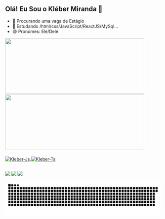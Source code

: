 ## Olá! Eu Sou o Kléber Miranda 👋
 
- 🔭 Procurando uma vaga de Estágio
- 🌱 Estudando /html/css/JavaScript/ReactJS/MySql...
- 😄 Pronomes: Ele/Dele

<div>
  <a href="https://github.com/KleberMirandas">
  <img height="180" width="450"  src="https://github-readme-stats.vercel.app/api?username=KleberMirandas&show_icons=true&theme=dark&include_all_commits=true&count_private=true"/>
  <img height="180" width="450" src="https://github-readme-stats.vercel.app/api/top-langs/?username=KleberMirandas&layout=compact&langs_count=7&theme=dark"/>
</div>    
  
  
  <div style="display: inline_block"><br>
  <img align="center" alt="Kleber-Js" height="30" width="40" 
src="https://cdn.jsdelivr.net/gh/devicons/devicon/icons/java/java-original.svg">
  <img align="center" alt="Kleber-Ts" height="30" width="40" src="https://cdn.jsdelivr.net/gh/devicons/devicon/icons/csharp/csharp-line.svg">
</div>

  ##
  <div> 
  <a href="https://www.youtube.com/channel/UCjapdW7QPbKTR1kSC5FV5tw" target="_blank"><img src="https://img.shields.io/badge/YouTube-FF0000?style=for-the-badge&logo=youtube&logoColor=white" target="_blank"></a>
  <a href="https://www.instagram.com/clebersonb2/" target="_blank"><img src="https://img.shields.io/badge/-Instagram-%23E4405F?style=for-the-badge&logo=instagram&logoColor=white" target="_blank"></a>
  <a href="https://www.linkedin.com/in/cleberson-borges-01b711122/" target="_blank"><img src="https://img.shields.io/badge/-LinkedIn-%230077B5?style=for-the-badge&logo=linkedin&logoColor=white" target="_blank"></a> 
 
  ![Snake animation](https://github.com/klebermirandas/klebermirandas/blob/output/github-contribution-grid-snake.svg)
 
</div>
  
